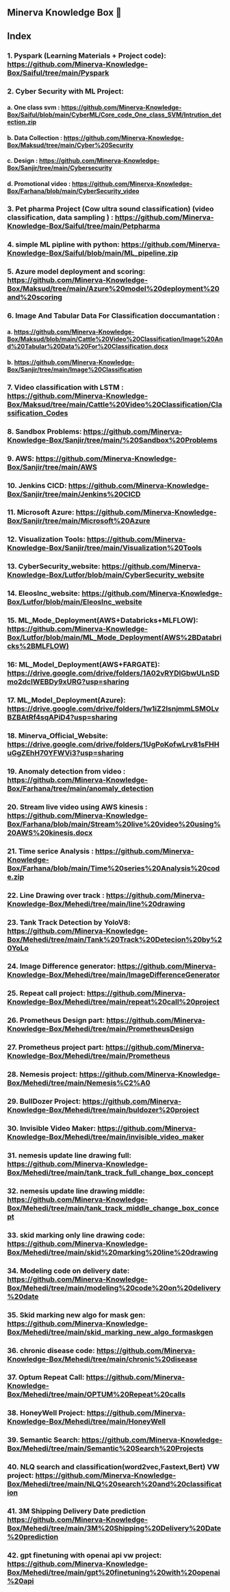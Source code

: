 ## Minerva Knowledge Box 👋
## Index

### 1. Pyspark (Learning Materials + Project code):  https://github.com/Minerva-Knowledge-Box/Saiful/tree/main/Pyspark
### 2. Cyber Security with ML Project:
#### a. One class svm :   https://github.com/Minerva-Knowledge-Box/Saiful/blob/main/CyberML/Core_code_One_class_SVM/Intrution_detection.zip
#### b. Data Collection : https://github.com/Minerva-Knowledge-Box/Maksud/tree/main/Cyber%20Security
#### c. Design : https://github.com/Minerva-Knowledge-Box/Sanjir/tree/main/Cybersecurity
#### d. Promotional video : https://github.com/Minerva-Knowledge-Box/Farhana/blob/main/CyberSecurity_video
### 3. Pet pharma Project (Cow ultra sound classification) (video classification, data sampling ) : https://github.com/Minerva-Knowledge-Box/Saiful/tree/main/Petpharma
### 4. simple ML pipline with python: https://github.com/Minerva-Knowledge-Box/Saiful/blob/main/ML_pipeline.zip
### 5. Azure model deployment and scoring: https://github.com/Minerva-Knowledge-Box/Maksud/tree/main/Azure%20model%20deployment%20and%20scoring
### 6. Image And Tabular Data For Classification doccumantation : 
#### a. https://github.com/Minerva-Knowledge-Box/Maksud/blob/main/Cattle%20Video%20Classification/Image%20And%20Tabular%20Data%20For%20Classification.docx
#### b. https://github.com/Minerva-Knowledge-Box/Sanjir/tree/main/Image%20Classification
### 7. Video classification with LSTM : https://github.com/Minerva-Knowledge-Box/Maksud/tree/main/Cattle%20Video%20Classification/Classification_Codes
### 8. Sandbox Problems: https://github.com/Minerva-Knowledge-Box/Sanjir/tree/main/%20Sandbox%20Problems
### 9. AWS: https://github.com/Minerva-Knowledge-Box/Sanjir/tree/main/AWS
### 10. Jenkins CICD: https://github.com/Minerva-Knowledge-Box/Sanjir/tree/main/Jenkins%20CICD
### 11. Microsoft Azure: https://github.com/Minerva-Knowledge-Box/Sanjir/tree/main/Microsoft%20Azure
### 12. Visualization Tools: https://github.com/Minerva-Knowledge-Box/Sanjir/tree/main/Visualization%20Tools
### 13. CyberSecurity_website: https://github.com/Minerva-Knowledge-Box/Lutfor/blob/main/CyberSecurity_website
### 14. EleosInc_website: https://github.com/Minerva-Knowledge-Box/Lutfor/blob/main/EleosInc_website
### 15. ML_Mode_Deployment(AWS+Databricks+MLFLOW): https://github.com/Minerva-Knowledge-Box/Lutfor/blob/main/ML_Mode_Deployment(AWS%2BDatabricks%2BMLFLOW)
### 16: ML_Model_Deployment(AWS+FARGATE): https://drive.google.com/drive/folders/1A02vRYDlGbwULnSDmo2dcIWEBDy9xURG?usp=sharing
### 17. ML_Model_Deployment(Azure): https://drive.google.com/drive/folders/1w1iZ2IsnjmmLSMOLvBZBAtRf4sqAPiD4?usp=sharing
### 18. Minerva_Official_Website: https://drive.google.com/drive/folders/1UgPoKofwLrv81sFHHuGgZEhH70YFWVi3?usp=sharing
### 19. Anomaly detection from video : https://github.com/Minerva-Knowledge-Box/Farhana/tree/main/anomaly_detection
### 20. Stream live video using AWS kinesis : https://github.com/Minerva-Knowledge-Box/Farhana/blob/main/Stream%20live%20video%20using%20AWS%20kinesis.docx
### 21. Time serice Analysis : https://github.com/Minerva-Knowledge-Box/Farhana/blob/main/Time%20series%20Analysis%20code.zip
### 22. Line Drawing over track : https://github.com/Minerva-Knowledge-Box/Mehedi/tree/main/line%20drawing
### 23. Tank Track Detection by YoloV8: https://github.com/Minerva-Knowledge-Box/Mehedi/tree/main/Tank%20Track%20Detecion%20by%20YoLo
### 24. Image Difference generator: https://github.com/Minerva-Knowledge-Box/Mehedi/tree/main/ImageDifferenceGenerator
### 25. Repeat call project: https://github.com/Minerva-Knowledge-Box/Mehedi/tree/main/repeat%20call%20project
### 26. Prometheus Design part: https://github.com/Minerva-Knowledge-Box/Mehedi/tree/main/PrometheusDesign
### 27. Prometheus project part: https://github.com/Minerva-Knowledge-Box/Mehedi/tree/main/Prometheus
### 28. Nemesis project: https://github.com/Minerva-Knowledge-Box/Mehedi/tree/main/Nemesis%C2%A0
### 29. BullDozer Project: https://github.com/Minerva-Knowledge-Box/Mehedi/tree/main/buldozer%20project
### 30. Invisible Video Maker: https://github.com/Minerva-Knowledge-Box/Mehedi/tree/main/invisible_video_maker
### 31. nemesis update line drawing full: https://github.com/Minerva-Knowledge-Box/Mehedi/tree/main/tank_track_full_change_box_concept
### 32. nemesis update line drawing middle: https://github.com/Minerva-Knowledge-Box/Mehedi/tree/main/tank_track_middle_change_box_concept
### 33. skid marking only line drawing code: https://github.com/Minerva-Knowledge-Box/Mehedi/tree/main/skid%20marking%20line%20drawing
### 34. Modeling code on delivery date: https://github.com/Minerva-Knowledge-Box/Mehedi/tree/main/modeling%20code%20on%20delivery%20date
### 35. Skid marking new algo for mask gen: https://github.com/Minerva-Knowledge-Box/Mehedi/tree/main/skid_marking_new_algo_formaskgen
### 36. chronic disease code: https://github.com/Minerva-Knowledge-Box/Mehedi/tree/main/chronic%20disease
### 37. Optum Repeat Call: https://github.com/Minerva-Knowledge-Box/Mehedi/tree/main/OPTUM%20Repeat%20calls
### 38. HoneyWell Project: https://github.com/Minerva-Knowledge-Box/Mehedi/tree/main/HoneyWell
### 39. Semantic Search: https://github.com/Minerva-Knowledge-Box/Mehedi/tree/main/Semantic%20Search%20Projects
### 40. NLQ search and classification(word2vec,Fastext,Bert) VW project: https://github.com/Minerva-Knowledge-Box/Mehedi/tree/main/NLQ%20search%20and%20classification
### 41. 3M Shipping Delivery Date prediction https://github.com/Minerva-Knowledge-Box/Mehedi/tree/main/3M%20Shipping%20Delivery%20Date%20prediction
### 42. gpt finetuning with openai api vw project: https://github.com/Minerva-Knowledge-Box/Mehedi/tree/main/gpt%20finetuning%20with%20openai%20api
